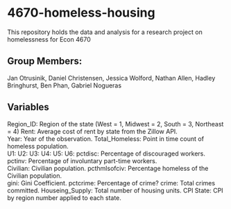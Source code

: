# 4670-homeless-housing
This repository holds the data and analysis for a research project on homelessness for Econ 4670

## Group Members: 
Jan Otrusinik, Daniel Christensen, Jessica Wolford, Nathan Allen, Hadley Bringhurst, Ben Phan, Gabriel Nogueras

## Variables

Region_ID: Region of the state (West = 1, Midwest = 2, South = 3, Northeast	= 4)
Rent: Average cost of rent by state from the Zillow API.	
Year:	Year of the observation.
Total_Homeless: Point in time count of homeless population. 	
U1:	
U2:	
U3:	
U4:	
U5:	
U6:	
pctdisc: Percentage of discouraged workers.	
pctinv: Percentage of involuntary part-time workers.	
Civilian: Civilian population.
pcthmlsofciv: Percentage homeless of the Civilian population.	
gini: Gini Coefficient.
pctcrime: Percentage of crime?
crime: Total crimes committed.
Houseing_Supply: Total number of housing units.
CPI	State: CPI by region number applied to each state.

